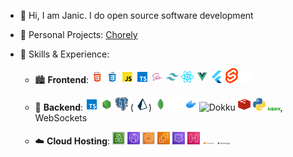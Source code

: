- 👋  Hi, I am Janic. I do open source software development

- 🔭 Personal Projects: [Chorely](https://chorely.app)

- 🤹 Skills & Experience: 

  - 🏙 **Frontend**: <img alt="HTML" width="20px" src="./icons/html.svg" /> <img alt="CSS" width="20px" src="./icons/css.svg" /> <img alt="JS" width="20px" src="./icons/javascript.svg" /> <img alt="Typescript" width="20px" src="./icons/typescript.svg" /> <img alt="SCSS" width="20px" src="./icons/sass.svg" /> <img alt="Tailwind" width="20px" src="./icons/tailwind.svg" /> <img alt="React" width="20px" src="./icons/react.svg" /> <img alt="Vue" width="20px" src="./icons/vue.svg" /> <img alt="Flutter" width="20px" src="./icons/flutter.svg" /> <img alt="Svelte" width="20px" src="./icons/svelte.svg" /> <img alt="Next" width="20px" src="./icons/next.svg" />
  
  - 🔌  **Backend**: <img alt="Typescript" width="20px" src="./icons/typescript.svg" /> <img alt="Node" width="20px" src="./icons/node.svg" /> <img alt="Postgres" width="20px" src="./icons/postgres.svg" /> ( <img alt="Prisma" width="20px" src="./icons/prisma.png" />) <img alt="MongoDB" width="20px" src="./icons/mongodb.svg" /> <img alt="Fastify" width="20px" src="./icons/fastify.svg" /> <img alt="Docker" width="20px" src="./icons/docker.svg" /> <img alt="Dokku" width="20px" src="./icons/dokku.ico" /> <img alt="Redis" width="20px" src="./icons/redis.svg" /> <img alt="Python" width="20px" src="./icons/python.svg" /> <img alt="Nginx" width="20px" src="./icons/nginx.svg" />, WebSockets
  
  - ☁️ **Cloud Hosting**: <img alt="S3" width="20px" src="./icons/s3.svg" /> <img alt="CloudFront" width="20px" src="./icons/cloudfront.svg" /> <img alt="Lambda" width="20px" src="./icons/lambda.svg" /> <img alt="EC2" width="20px" src="./icons/ec2.svg" /> <img alt="Route53" width="20px" src="./icons/route53.svg" /> <img alt="AWS Api Gateway" width="20px" src="./icons/apigateway.svg" /> <img alt="CloudFlare" width="20px" src="./icons/cloudflare.svg" /> <img alt="Letsencrypt" width="20px" src="./icons/letsencrypt.svg" /> 

